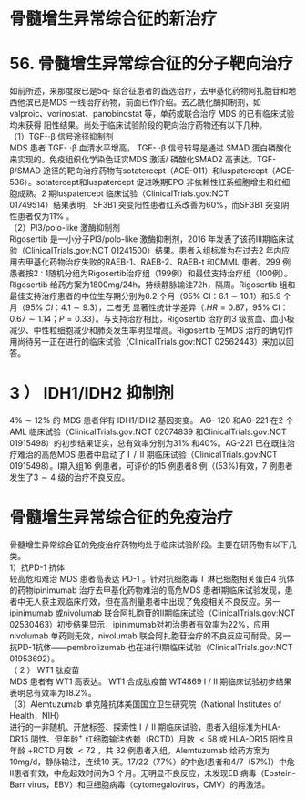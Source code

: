 # 骨髓增生异常综合征的新治疗  
# 56. 骨髓增生异常综合征的分子靶向治疗  
如前所述，来那度胺已是5q- 综合征患者的首选治疗，去甲基化药物阿扎胞苷和地西他滨已是MDS 一线治疗药物，前面已作介绍。去乙酰化酶抑制剂，如valproic、vorinostat、panobinostat  等，单药或联合治疗 MDS  的已有临床试验均未获得 阳性结果。尚处于临床试验阶段的靶向治疗药物还有以下几种。  
（1）TGF-$\cdot\upbeta$ 信号途径抑制剂  
MDS  患者 TGF- $\cdot\upbeta$  血清水平增高， TGF- $\cdot\upbeta$  信号转导是通过 SMAD 蛋白磷酸化来实现的。免疫组织化学染色证实MDS 激活/ 磷酸化SMAD2 高表达。TGF-β/SMAD 途径的靶向治疗药物有sotatercept（ACE-011）和luspatercept（ACE-536）。sotatercept和luspatercept 促进晚期EPO 非依赖性红系细胞增生和红细胞成熟。2 期luspatercept 临床试验（ClinicalTrials.gov:NCT  
01749514）结果表明，SF3B1 突变阳性患者红系改善为$60\%$，而SF3B1 突变阴性患者仅为$11\%$ 。  
（2）PI3/polo-like 激酶抑制剂  
Rigosertib 是一小分子PI3/polo-like 激酶抑制剂，2016 年发表了该药Ⅲ期临床试验（ClinicalTrials.gov:NCT 01241500）结果。患者入组标准为在过去2 年内应用去甲基化药物治疗失败的RAEB-1、RAEB-2、RAEB-t 和CMML 患者。299 例患者按$2\ :\ 1$随机分组为Rigosertib治疗组（199例）和最佳支持治疗组（100例）。Rigosertib 给药方案为$1800\mathrm{mg}/24\mathrm{h}$，持续静脉输注72h，隔周。Rigosertib 组和最佳支持治疗患者的中位生存期分别为8.2 个月（$95\%$ CI：$6.1\sim10.1$）和5.9 个月（$95\%\;C I$：$4.1\sim9.3$），二者无 显著性统计学差异（$.H R{=}0.87$，$95\%$ CI：$0.67\sim1.14$；$\scriptstyle P=0.33$）。与支持治疗相比，Rigosertib 治疗的3 级贫血、血小板减少、中性粒细胞减少和肺炎发生率明显增高。Rigosertib 在MDS 治疗的确切作用尚待另一正在进行的临床试验（ClinicalTrials.gov:NCT 02562443）来加以回答。  
# 3 ） IDH1/IDH2  抑制剂  
$4\%\sim12\%$  的 MDS  患者伴有 IDH1/IDH2  基因突变。 AG- 120 和AG-221 在2 个AML 临床试验（ClinicalTrials.gov:NCT 02074839 和ClinicalTrials.gov:NCT 01915498）的初步结果证实，总有效率分别为$31\%$ 和$40\%$。AG-221 已在既往治疗难治的高危MDS 患者中启动了$\mathrm{~I~}\,/\,\mathrm{~II~}$期临床试验（ClinicalTrials.gov:NCT  
01915498）。Ⅰ期入组16 例患者，可评价的15 例患者8 例（$(53\%)$有效，7 例患者发生了$3\sim4$ 级的治疗不良反应。  
#  骨髓增生异常综合征的免疫治疗  
骨髓增生异常综合征的免疫治疗药物均处于临床试验阶段。主要在研药物有以下几类。  
1）抗PD-1 抗体  
较高危和难治 MDS  患者高表达 PD-1 。针对抗细胞毒 T 淋巴细胞相关蛋白4 抗体的药物ipinimumab 治疗去甲基化药物难治的高危MDS 患者Ⅰ期临床试验发现，患者中无人获主观临床疗效，但在高剂量患者中出现了免疫相关不良反应。另一ipinimumab 或nivolumab 联合阿扎胞苷的Ⅱ期临床试验（ClinicalTrials.gov:NCT 02530463）初步结果显示，ipinimumab对初治患者有效率为$22\%$，应用nivolumab 单药则无效，nivolumab 联合阿扎胞苷治疗的不良反应可耐受。另一抗PD-1抗体——pembrolizumab 也在进行Ⅰ期临床试验（ClinicalTrials.gov:NCT 01953692）。  
（ 2 ） WT1  肽疫苗  
MDS  患者有 WT1  高表达。 WT1  合成肽疫苗 WT4869  Ⅰ /  Ⅱ 期临床试验初步结果表明总有效率为$18.2\%$。  
（3）Alemtuzumab 单克隆抗体美国国立卫生研究院（National Institutes of Health，NIH）  
进行的一非随机、开放标签、探索性$\mathrm{~I~}\,/\,\mathrm{~II~}$期临床试验，患者入组标准为HLA-DR15 阴性、但年龄$^+$ 红细胞输注依赖（RCTD）月数 $<58$  或 HLA-DR15  阳性且年龄 $+\mathrm{RCTD}$  月数 $<72$ ，共 32 例患者入组。Alemtuzumab 给药方案为$10\mathrm{mg/d}$，静脉输注，连续10 天。17/22（$77\%$）的中危Ⅰ患者和$4/7\ \ \left(57\%\right)$）中危Ⅱ患者有效，中危起效时间为3 个月。无明显不良反应，未发现EB 病毒（Epstein-Barr virus，EBV）和巨细胞病毒（cytomegalovirus，CMV）的再激活。  